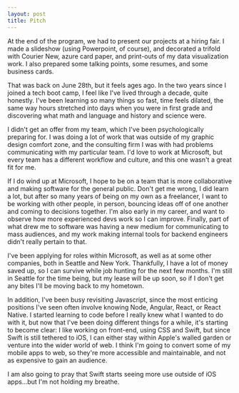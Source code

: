 ```yaml
---
layout: post
title: Pitch
---
```


At the end of the program, we had to present our projects at a hiring fair. I made a slideshow (using Powerpoint, of course), and decorated a trifold with Courier New, azure card paper, and print-outs of my data visualization work. I also prepared some talking points, some resumes, and some business cards.

That was back on June 28th, but it feels ages ago. In the two years since I joined a tech boot camp, I feel like I've lived through a decade, quite honestly. I've been learning so many things so fast, time feels dilated, the same way hours stretched into days when you were in first grade and discovering what math and language and history and science were.

I didn't get an offer from my team, which I've been psychologically preparing for. I was doing a lot of work that was outside of my graphic design comfort zone, and the consulting firm I was with had problems communicating with my particular team. I'd love to work at Microsoft, but every team has a different workflow and culture, and this one wasn't a great fit for me. 

If I do wind up at Microsoft, I hope to be on a team that is more collaborative and making software for the general public. Don't get me wrong, I did learn a lot, but after so many years of being on my own as a freelancer, I want to be working with other people, in person, bouncing ideas off of one another and coming to decisions together. I'm also early in my career, and want to observe how more experienced devs work so I can improve. Finally, part of what drew me to software was having a new medium for communicating to mass audiences, and my work making internal tools for backend engineers didn't really pertain to that.

I've been applying for roles within Microsoft, as well as at some other companies, both in Seattle and New York. Thankfully, I have a lot of money saved up, so I can survive while job hunting for the next few months. I'm still in Seattle for the time being, but my lease will be up soon, so if I don't get any bites I'll be moving back to my hometown.

In addition, I've been busy revisiting Javascript, since the most enticing positions I've seen often involve knowing Node, Angular, React, or React Native. I started learning to code before I really knew what I wanted to do with it, but now that I've been doing different things for a while, it's starting to become clear: I like working on front-end, using CSS and Swift, but since Swift is still tethered to iOS, I can either stay within Apple's walled garden or venture into the wider world of web. I think I'm going to convert some of my mobile apps to web, so they're more accessible and maintainable, and not as expensive to gain an audience. 

I am also going to pray that Swift starts seeing more use outside of iOS apps...but I'm not holding my breathe. 
